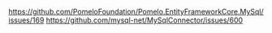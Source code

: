 ﻿https://github.com/PomeloFoundation/Pomelo.EntityFrameworkCore.MySql/issues/169
https://github.com/mysql-net/MySqlConnector/issues/600